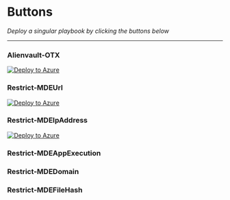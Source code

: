 # Buttons

*Deploy a singular playbook by clicking the buttons below*

---

### Alienvault-OTX
[![Deploy to Azure](https://aka.ms/deploytoazurebutton)](https://portal.azure.com/#create/Microsoft.Template/uri/https%3A%2F%2Fraw.githubusercontent.com%2FJakeD-5Q%2FCommunityPlaybooks%2Fmain%2FGroups%2FEnrich%2520Incidents%2FAlienvault-OTX%2Fazuredeploy.json)


### Restrict-MDEUrl
[![Deploy to Azure](https://aka.ms/deploytoazurebutton)]("https://portal.azure.com/#create/Microsoft.Template/uri/https%3A%2F%2Fraw.githubusercontent.com%2FAzure%2FAzure-Sentinel%2Fmaster%2FPlaybooks%2FRestrict-MDEUrl%2Falert-trigger%2Fazuredeploy.json)


### Restrict-MDEIpAddress
[![Deploy to Azure](https://aka.ms/deploytoazurebutton)](https://portal.azure.com/#create/Microsoft.Template/uri/https%3A%2F%2Fraw.githubusercontent.com%2FAzure%2FAzure-Sentinel%2Fmaster%2FPlaybooks%2FRestrict-MDEIPAddress%2Fincident-trigger%2Fazuredeploy.json)


### Restrict-MDEAppExecution 
### Restrict-MDEDomain 
### Restrict-MDEFileHash 
